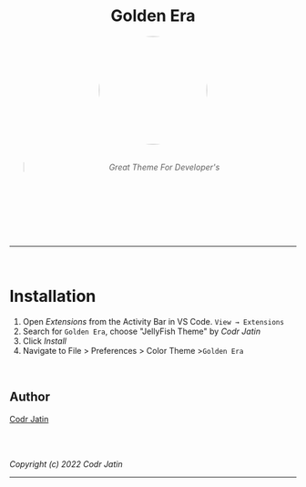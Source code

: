<div align="center">

# Golden Era 


<img src="https://raw.githubusercontent.com/Codr-J/Golden-Era/master/images/logo.png" height="190px" width="190px" style="border-radius:50%;">
<br>
<br>

> *Great Theme For Developer's*

</div>

<br>


<!-- ![Preview]() -->

<br>

<!-- ![Preview]() -->

<br>

<!-- ![Preview]() -->

<br>

<!-- ![Preview]() -->

<br>

<!-- ![Preview]() -->

<br>

  ---
<br>
</div>

# Installation

1. Open  *Extensions* from the Activity Bar  in VS Code. `View → Extensions`
2. Search for `Golden Era`, choose "JellyFish Theme" by *Codr Jatin*
3. Click *Install*
4. Navigate to File > Preferences > Color Theme >`Golden Era`

<br>

## Author

[Codr Jatin](https://github.com/Codr-J) 

<br>

<br>

*Copyright (c) 2022 Codr Jatin*

-----